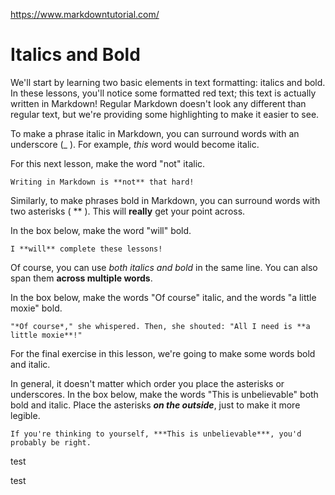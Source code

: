 https://www.markdowntutorial.com/

# Italics and Bold

We'll start by learning two basic elements in text formatting: italics and bold. In these lessons, you'll notice some formatted red text; this text is actually written in Markdown! Regular Markdown doesn't look any different than regular text, but we're providing some highlighting to make it easier to see.

To make a phrase italic in Markdown, you can surround words with an underscore (_ ). For example, _this_ word would become italic.

For this next lesson, make the word "not" italic.
```
Writing in Markdown is **not** that hard!
```

Similarly, to make phrases bold in Markdown, you can surround words with two asterisks ( ** ). This will **really** get your point across.

In the box below, make the word "will" bold.
```
I **will** complete these lessons!
```

Of course, you can use _both italics and bold_ in the same line. You can also span them **across multiple words**.

In the box below, make the words "Of course" italic, and the words "a little moxie" bold.
```
"*Of course*," she whispered. Then, she shouted: "All I need is **a little moxie**!"
```

For the final exercise in this lesson, we're going to make some words bold and italic.

In general, it doesn't matter which order you place the asterisks or underscores. In the box below, make the words "This is unbelievable" both bold and italic. Place the asterisks **_on the outside_**, just to make it more legible.
```
If you're thinking to yourself, ***This is unbelievable***, you'd probably be right.
```

test

test